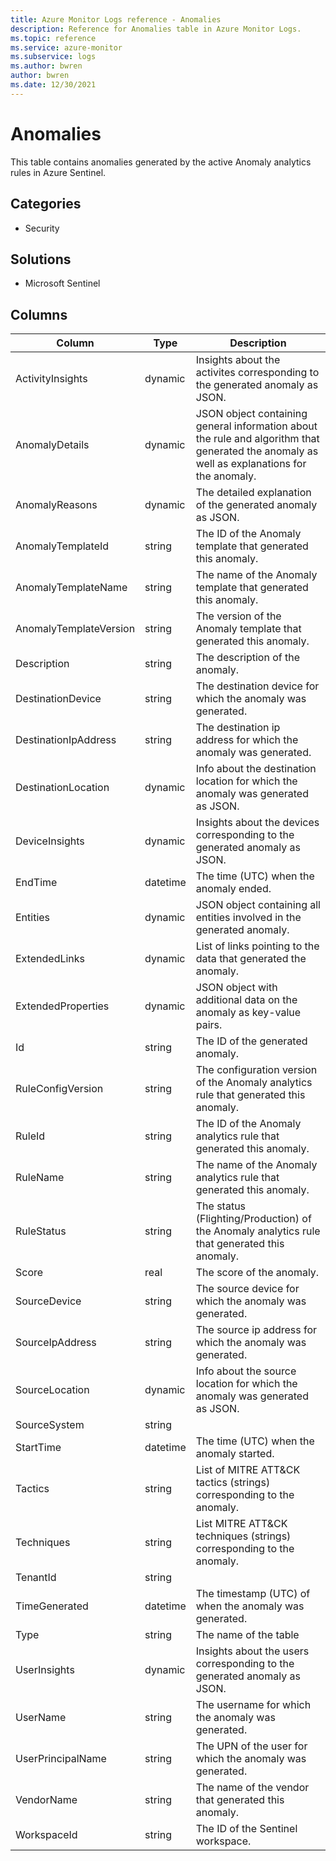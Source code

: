 ```yaml
---
title: Azure Monitor Logs reference - Anomalies
description: Reference for Anomalies table in Azure Monitor Logs.
ms.topic: reference
ms.service: azure-monitor
ms.subservice: logs
ms.author: bwren
author: bwren
ms.date: 12/30/2021
---
```


# Anomalies

 This table contains anomalies generated by the active Anomaly analytics rules in Azure Sentinel.

## Categories

- Security
## Solutions

- Microsoft Sentinel




## Columns

| Column | Type | Description |
| --- | --- | --- |
| ActivityInsights | dynamic | Insights about the activites corresponding to the generated anomaly as JSON. |
| AnomalyDetails | dynamic | JSON object containing general information about the rule and algorithm that generated the anomaly as well as explanations for the anomaly. |
| AnomalyReasons | dynamic | The detailed explanation of the generated anomaly as JSON. |
| AnomalyTemplateId | string | The ID of the Anomaly template that generated this anomaly. |
| AnomalyTemplateName | string | The name of the Anomaly template that generated this anomaly. |
| AnomalyTemplateVersion | string | The version of the Anomaly template that generated this anomaly. |
| Description | string | The description of the anomaly. |
| DestinationDevice | string | The destination device for which the anomaly was generated. |
| DestinationIpAddress | string | The destination ip address for which the anomaly was generated. |
| DestinationLocation | dynamic | Info about the destination location for which the anomaly was generated as JSON. |
| DeviceInsights | dynamic | Insights about the devices corresponding to the generated anomaly as JSON. |
| EndTime | datetime | The time (UTC) when the anomaly ended. |
| Entities | dynamic | JSON object containing all entities involved in the generated anomaly. |
| ExtendedLinks | dynamic | List of links pointing to the data that generated the anomaly. |
| ExtendedProperties | dynamic | JSON object with additional data on the anomaly as key-value pairs. |
| Id | string | The ID of the generated anomaly. |
| RuleConfigVersion | string | The configuration version of the Anomaly analytics rule that generated this anomaly. |
| RuleId | string | The ID of the Anomaly analytics rule that generated this anomaly. |
| RuleName | string | The name of the Anomaly analytics rule that generated this anomaly. |
| RuleStatus | string | The status (Flighting/Production) of the Anomaly analytics rule that generated this anomaly. |
| Score | real | The score of the anomaly. |
| SourceDevice | string | The source device for which the anomaly was generated. |
| SourceIpAddress | string | The source ip address for which the anomaly was generated. |
| SourceLocation | dynamic | Info about the source location for which the anomaly was generated as JSON. |
| SourceSystem | string |  |
| StartTime | datetime | The time (UTC) when the anomaly started. |
| Tactics | string | List of MITRE ATT&CK tactics (strings) corresponding to the anomaly. |
| Techniques | string | List MITRE ATT&CK techniques (strings) corresponding to the anomaly. |
| TenantId | string |  |
| TimeGenerated | datetime | The timestamp (UTC) of when the anomaly was generated. |
| Type | string | The name of the table |
| UserInsights | dynamic | Insights about the users corresponding to the generated anomaly as JSON. |
| UserName | string | The username for which the anomaly was generated. |
| UserPrincipalName | string | The UPN of the user for which the anomaly was generated. |
| VendorName | string | The name of the vendor that generated this anomaly. |
| WorkspaceId | string | The ID of the Sentinel workspace. |
